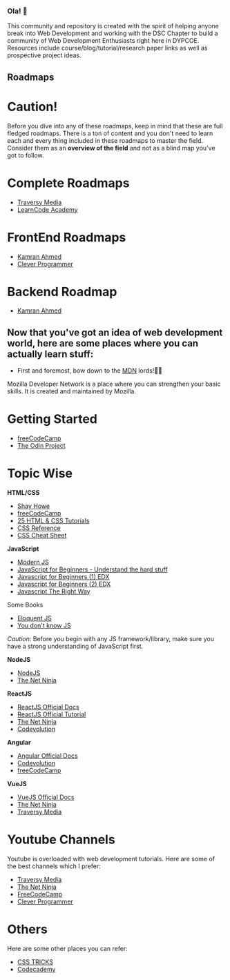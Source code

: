 ### Ola! 👋

This community and repository is created with the spirit of helping anyone break into Web Development and working with the DSC Chapter to build a community of Web Development Enthusiasts right here in DYPCOE. Resources include course/blog/tutorial/research paper links as well as prospective project ideas.

## Roadmaps

# Caution!

Before you dive into any of these roadmaps, keep in mind that these are full fledged roadmaps. There is a ton of content and you don't need to learn each and every thing included in these roadmaps to master the field. Consider them as an **overview of the field** and not as a blind map you've got to follow.

# Complete Roadmaps

- [Traversy Media](https://www.youtube.com/watch?v=0pThnRneDjw)
- [LearnCode Academy](https://www.youtube.com/watch?v=SBB1YtwODT0&t=506s)

# FrontEnd Roadmaps

- [Kamran Ahmed](https://roadmap.sh/frontend)
- [Clever Programmer](https://www.youtube.com/watch?v=UgBTKMUxudw)

# Backend Roadmap

- [Kamran Ahmed](https://roadmap.sh/backend)

## Now that you've got an idea of web development world, here are some places where you can actually learn stuff:

- First and foremost, bow down to the [MDN](https://developer.mozilla.org/en-US/) lords!🙇‍♂️

Mozilla Developer Network is a place where you can strengthen your basic skills. It is created and maintained by Mozilla.

# Getting Started

- [freeCodeCamp](https://www.freecodecamp.org/)
- [The Odin Project](https://www.theodinproject.com/)

# Topic Wise

**HTML/CSS**

- [Shay Howe](https://learn.shayhowe.com/html-css/)
- [freeCodeCamp](https://www.youtube.com/watch?v=mU6anWqZJcc&t=2s)
- [25 HTML & CSS Tutorials](https://codeburst.io/25-html-css-tutorials-6a864f387185)
- [CSS Reference](http://cssreference.io/)
- [CSS Cheat Sheet](https://websitesetup.org/css3-cheat-sheet/)

**JavaScript**

- [Modern JS](https://javascript.info/)
- [JavaScript for Beginners - Understand the hard stuff](https://codeburst.io/javascript-for-beginners-a-new-series-22762d8e5c42)
- [Javascript for Beginners (1) EDX](https://www.edx.org/course/html5-part-1-html5-coding-essentials-w3cx-html5-1x-1)
- [Javascript for Beginners (2) EDX](https://www.edx.org/course/html5-part-2-advanced-techniques-w3cx-html5-2x-1)
- [Javascript The Right Way](http://jstherightway.org/)

Some Books

- [Eloquent JS](http://eloquentjavascript.net/)
- [You don't know JS](https://github.com/getify/You-Dont-Know-JS)

_Caution_: Before you begin with any JS framework/library, make sure you have a strong understanding of JavaScript first.

**NodeJS**

- [NodeJS](https://nodejs.org/en/docs/)
- [The Net Ninja](https://www.youtube.com/watch?v=zb3Qk8SG5Ms&list=PL4cUxeGkcC9jsz4LDYc6kv3ymONOKxwBU)

**ReactJS**

- [ReactJS Official Docs](https://reactjs.org/docs/getting-started.html)
- [ReactJS Official Tutorial](https://reactjs.org/tutorial/tutorial.html)
- [The Net Ninja](https://www.youtube.com/watch?v=OxIDLw0M-m0&list=PL4cUxeGkcC9ij8CfkAY2RAGb-tmkNwQHG)
- [Codevolution](https://www.youtube.com/watch?v=QFaFIcGhPoM&list=PLC3y8-rFHvwgg3vaYJgHGnModB54rxOk3)

**Angular**

- [Angular Official Docs](https://angular.io/docs)
- [Codevolution](https://www.youtube.com/watch?v=0eWrpsCLMJQ&list=PLC3y8-rFHvwhBRAgFinJR8KHIrCdTkZcZ)
- [freeCodeCamp](https://www.youtube.com/watch?v=2OHbjep_WjQ)

**VueJS**

- [VueJS Official Docs](https://vuejs.org/v2/guide/)
- [The Net Ninja](https://www.youtube.com/watch?v=5LYrN_cAJoA&list=PL4cUxeGkcC9gQcYgjhBoeQH7wiAyZNrYa)
- [Traversy Media](https://www.youtube.com/watch?v=Wy9q22isx3U)

# Youtube Channels

Youtube is overloaded with web development tutorials. Here are some of the best channels which I prefer:

- [Traversy Media](https://www.youtube.com/user/TechGuyWeb)
- [The Net Ninja](https://www.youtube.com/channel/UCW5YeuERMmlnqo4oq8vwUpg)
- [FreeCodeCamp](https://www.youtube.com/channel/UC8butISFwT-Wl7EV0hUK0BQ)
- [Clever Programmer](https://www.youtube.com/channel/UCqrILQNl5Ed9Dz6CGMyvMTQ)

# Others

Here are some other places you can refer:

- [CSS TRICKS](https://css-tricks.com/)
- [Codecademy](https://www.codecademy.com/)
